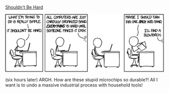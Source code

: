 [Shouldn't Be Hard](https://xkcd.com/1349)

![Shouldn't Be Hard](./random_comic.png)

(six hours later) ARGH. How are these stupid microchips so durable?! All I want is to undo a massive industrial process with household tools!

